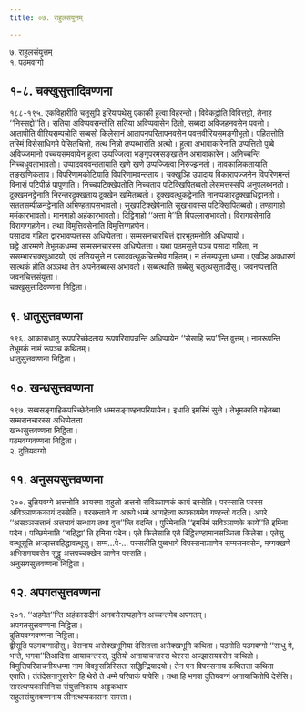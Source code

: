 ```yaml
---
title: ०७. राहुलसंयुत्तम्

---
```

७. राहुलसंयुत्तम्  
१. पठमवग्गो  


## १-८. चक्खुसुत्तादिवण्णना

१८८-१९५. एकविहारीति चतूसुपि इरियापथेसु एकाकी हुत्वा विहरन्तो। विवेकट्ठोति विवित्तट्ठो, तेनाह ‘‘निस्सद्दो’’ति। सतिया अविप्पवसन्तोति सतिया अविप्पवासेन ठितो, सब्बदा अविजहनवसेन पवत्तो। आतापीति वीरियसम्पन्नोति सब्बसो किलेसानं आतापनपरितापनवसेन पवत्तवीरियसमङ्गीभूतो। पहितत्तोति तस्मिं विसेसाधिगमे पेसितचित्तो, तत्थ निन्नो तप्पब्भारोति अत्थो। हुत्वा अभावाकारेनाति उप्पत्तितो पुब्बे अविज्जमानो पच्चयसमवायेन हुत्वा उप्पज्जित्वा भङ्गुपरमसङ्खातेन अभावाकारेन। अनिच्चन्ति निच्चधुवताभावतो। उप्पादवयवन्ततायाति खणे खणे उप्पज्जित्वा निरुज्झनतो। तावकालिकतायाति तङ्खणिकताय। विपरिणामकोटियाति विपरिणामवन्तताय। चक्खुञ्हि उपादाय विकारापज्जनेन विपरिणमन्तं विनासं पटिपीळं पापुणाति। निच्चपटिक्खेपतोति निच्चताय पटिक्खिपितब्बतो लेसमत्तस्सपि अनुपलब्भनतो। दुक्खमनट्ठेनाति निरन्तरदुक्खताय दुक्खेन खमितब्बतो। दुक्खवत्थुकट्ठेनाति नानप्पकारदुक्खाधिट्ठानतो। सततसम्पीळनट्ठेनाति अभिण्हतापसभावतो। सुखपटिक्खेपेनाति सुखभावस्स पटिक्खिपितब्बतो। तण्हागाहो ममंकारभावतो। मानगाहो अहंकारभावतो। दिट्ठिगाहो ‘‘अत्ता मे’’ति विपल्लासभावतो। विरागवसेनाति विरागग्गहणेन। तथा विमुत्तिवसेनाति विमुत्तिग्गहणेन।  
पसादाव गहिता द्वारभावप्पत्तस्स अधिप्पेतत्ता। सम्मसनचारचित्तं द्वारभूतमनोति अधिप्पायो।  
छट्ठे आरम्मणे तेभूमकधम्मा सम्मसनचारस्स अधिप्पेतत्ता। यथा पठमसुत्ते पञ्च पसादा गहिता, न ससम्भारचक्खुआदयो, एवं ततियसुत्ते न पसादवत्थुकचित्तमेव गहितम्। न तंसम्पयुत्ता धम्मा। एवञ्हि अवधारणं सात्थकं होति अञ्ञथा तेन अपनेतब्बस्स अभावतो। सब्बत्थाति सब्बेसु चतुत्थसुत्तादीसु। जवनप्पत्ताति जवनचित्तसंयुत्ता।  
चक्खुसुत्तादिवण्णना निट्ठिता।  


## ९. धातुसुत्तवण्णना

१९६. आकासधातु रूपपरिच्छेदताय रूपपरियापन्नन्ति अधिप्पायेन ‘‘सेसाहि रूप’’न्ति वुत्तम्। नामरूपन्ति तेभूमकं नामं रूपञ्च कथितम्।  
धातुसुत्तवण्णना निट्ठिता।  


## १०. खन्धसुत्तवण्णना

१९७. सब्बसङ्गाहिकपरिच्छेदेनाति धम्मसङ्गण्हनपरियायेन। इधाति इमस्मिं सुत्ते। तेभूमकाति गहेतब्बा सम्मसनचारस्स अधिप्पेतत्ता।  
खन्धसुत्तवण्णना निट्ठिता।  
पठमवग्गवण्णना निट्ठिता।  
२. दुतियवग्गो  


## ११. अनुसयसुत्तवण्णना

२००. दुतियवग्गे अत्तनोति आयस्मा राहुलो अत्तनो सविञ्ञाणकं कायं दस्सेति। परस्साति परस्स अविञ्ञाणककायं दस्सेति। परसन्ताने वा अरूपे धम्मे अग्गहेत्वा रूपकायमेव गण्हन्तो वदति। अपरे ‘‘असञ्ञसत्तानं अत्तभावं सन्धाय तथा वुत्त’’न्ति वदन्ति। पुरिमेनाति ‘‘इमस्मिं सविञ्ञाणके काये’’ति इमिना पदेन। पच्छिमेनाति ‘‘बहिद्धा’’ति इमिना पदेन। एते किलेसाति एते दिट्ठितण्हामानसञ्ञिता किलेसा। एतेसु वत्थूसूति अज्झत्तबहिद्धावत्थूसु। सम्म…पे॰… पस्सतीति पुब्बभागे विपस्सनाञाणेन सम्मसनवसेन, मग्गक्खणे अभिसमयवसेन सुट्ठु अत्तपच्चक्खेन ञाणेन पस्सति।  
अनुसयसुत्तवण्णना निट्ठिता।  


## १२. अपगतसुत्तवण्णना

२०१. ‘‘अहमेत’’न्ति अहंकारादीनं अनवसेसप्पहानेन अच्चन्तमेव अपगतम्।  
अपगतसुत्तवण्णना निट्ठिता।  
दुतियवग्गवण्णना निट्ठिता।  
द्वीसूति पठमवग्गादीसु। देसनाय असेक्खभूमिया देसितत्ता असेक्खभूमि कथिता। पठमोति पठमवग्गो ‘‘साधु मे, भन्ते, भगवा’’तिआदिना आयाचन्तस्स, दुतियो अनायाचन्तस्स थेरस्स अज्झासयवसेन कथितो। विमुत्तिपरिपाचनीयधम्मा नाम विवट्टसन्निस्सिता सद्धिन्द्रियादयो। तेन पन विपस्सनाय कथितत्ता कथिता एवाति। तंतंदेसनानुसारेन हि थेरो ते धम्मे परिपाकं पापेसि। तथा हि भगवा दुतियवग्गं अनायाचितोपि देसेसि।  
सारत्थप्पकासिनिया संयुत्तनिकाय-अट्ठकथाय  
राहुलसंयुत्तवण्णनाय लीनत्थप्पकासना समत्ता।  